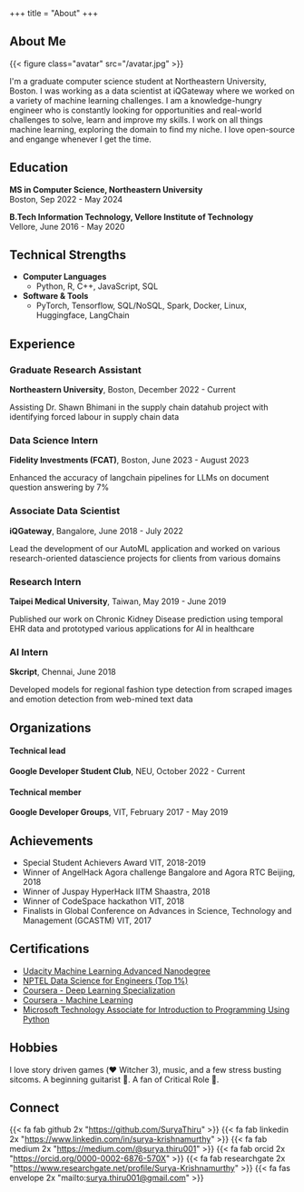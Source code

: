 +++
title = "About"
+++

## About Me

{{< figure class="avatar" src="/avatar.jpg" >}}


I'm a graduate computer science student at Northeastern University, Boston. I was working as a data scientist at iQGateway where we worked on a variety of machine learning challenges. I am a knowledge-hungry engineer who is constantly looking for opportunities and real-world challenges to solve, learn and improve my skills. I work on all things machine learning, exploring the domain to find my niche. I love open-source and engange whenever I get the time.

## Education

**MS in Computer Science, Northeastern University** \
Boston, Sep 2022 - May 2024

**B.Tech Information Technology, Vellore Institute of Technology** \
Vellore, June 2016 - May 2020

## Technical Strengths

* **Computer Languages**
    * Python, R, C++, JavaScript, SQL
* **Software & Tools**
    * PyTorch, Tensorflow, SQL/NoSQL, Spark, Docker, Linux, Huggingface, LangChain

## Experience

### Graduate Research Assistant
**Northeastern University**, Boston, December 2022 - Current

Assisting Dr. Shawn Bhimani in the supply chain datahub project with identifying forced labour in supply chain data

### Data Science Intern
**Fidelity Investments (FCAT)**, Boston, June 2023 - August 2023

Enhanced the accuracy of langchain pipelines for LLMs on document question answering by 7%

### Associate Data Scientist
**iQGateway**, Bangalore, June 2018 - July 2022

Lead the development of our AutoML application and worked on various research-oriented datascience projects for clients from various domains

### Research Intern
**Taipei Medical University**, Taiwan, May 2019 - June 2019

Published our work on Chronic Kidney Disease prediction using temporal EHR data and prototyped various applications for AI in healthcare

### AI Intern
**Skcript**, Chennai, June 2018

Developed models for regional fashion type detection from scraped images and emotion detection from web-mined text data

## Organizations

#### Technical lead
**Google Developer Student Club**, NEU, October 2022 - Current

#### Technical member
**Google Developer Groups**, VIT, February 2017 - May 2019

## Achievements

* Special Student Achievers Award VIT, 2018-2019
* Winner of AngelHack Agora challenge Bangalore and Agora RTC Beijing, 2018
* Winner of Juspay HyperHack IITM Shaastra, 2018
* Winner of CodeSpace hackathon VIT, 2018
* Finalists in Global Conference on Advances in Science, Technology and Management (GCASTM) VIT, 2017

## Certifications

* [Udacity Machine Learning Advanced Nanodegree](https://confirm.udacity.com/UWD2SEA7)
* [NPTEL Data Science for Engineers (Top 1%)](https://drive.google.com/file/d/1KcKuhs0u4pzx1DUvso2M1E-wuF1xhvP-/view)
* [Coursera - Deep Learning Specialization](https://www.coursera.org/account/accomplishments/specialization/Y3VSJVYQF9U4)
* [Coursera - Machine Learning](https://www.coursera.org/account/accomplishments/verify/7VWHPQFRVAZJ)
* [Microsoft Technology Associate for Introduction to Programming Using Python](https://portal.certiport.com/Portal/Pages/PrintTranscriptInfo.aspx?action=Cert&id=395&cvid=VR13klT+u7p5/GVjPh83RQ==)

## Hobbies

I love story driven games (❤️ Witcher 3), music, and a few stress busting sitcoms. A beginning guitarist 🎸. A fan of Critical Role 🎲.

## Connect

{{< fa fab github 2x "https://github.com/SuryaThiru" >}}
{{< fa fab linkedin 2x "https://www.linkedin.com/in/surya-krishnamurthy" >}}
{{< fa fab medium 2x "https://medium.com/@surya.thiru001" >}}
{{< fa fab orcid 2x "https://orcid.org/0000-0002-6876-570X" >}}
{{< fa fab researchgate 2x "https://www.researchgate.net/profile/Surya-Krishnamurthy" >}}
{{< fa fas envelope 2x "mailto:surya.thiru001@gmail.com" >}}
